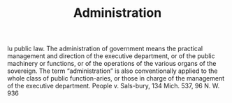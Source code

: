 ---
title: Administration
letter: A
permalink: "/definitions/administration.html"
body: lu public law. The administration of government means the practical management
  and direction of the executive department, or of the public machinery or functions,
  or of the operations of the various organs of the sovereign. The term “administration”
  is also conventionally applied to the whole class of public function-aries, or those
  in charge of the management of the executive department. People v. Sals-bury, 134
  Mich. 537, 96 N. W. 936
published_at: '2018-07-07'
layout: post
---